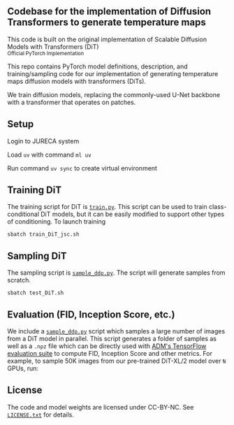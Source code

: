 ## Codebase for the implementation of Diffusion Transformers to generate temperature maps

This code is built on the original implementation of Scalable Diffusion Models with Transformers (DiT)<br><sub>Official PyTorch Implementation</sub>

This repo contains PyTorch model definitions, description, and training/sampling code for our implementation of generating temperature maps 
diffusion models with transformers (DiTs).


We train diffusion models, replacing the commonly-used U-Net backbone with a transformer that operates on 
patches. 


## Setup

Login to JURECA system

Load `uv` with command `ml uv`

Run command `uv sync` to create virtual environment

## Training DiT

The training script for DiT is  [`train.py`](train.py). This script can be used to train class-conditional 
DiT models, but it can be easily modified to support other types of conditioning. To launch training

```
sbatch train_DiT_jsc.sh

```
## Sampling DiT

The sampling script is [`sample_ddp.py`](sample_ddp.py). The script will generate samples from scratch. 

```
sbatch test_DiT.sh
```

## Evaluation (FID, Inception Score, etc.)

We include a [`sample_ddp.py`](sample_ddp.py) script which samples a large number of images from a DiT model in parallel. This script 
generates a folder of samples as well as a `.npz` file which can be directly used with [ADM's TensorFlow
evaluation suite](https://github.com/openai/guided-diffusion/tree/main/evaluations) to compute FID, Inception Score and
other metrics. For example, to sample 50K images from our pre-trained DiT-XL/2 model over `N` GPUs, run:



## License
The code and model weights are licensed under CC-BY-NC. See [`LICENSE.txt`](LICENSE.txt) for details.
